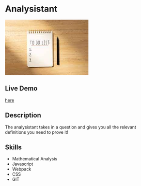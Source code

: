 # Analysistant

![todo](assets/../src/assets/banner.jpeg)

## Live Demo

[here](https://tannerhornsby7.github.io/odin-todo/)

## Description

The analysistant takes in a question and gives you all the relevant definitions
you need to prove it!

## Skills

- Mathematical Analysis
- Javascript
- Webpack
- CSS
- GIT
